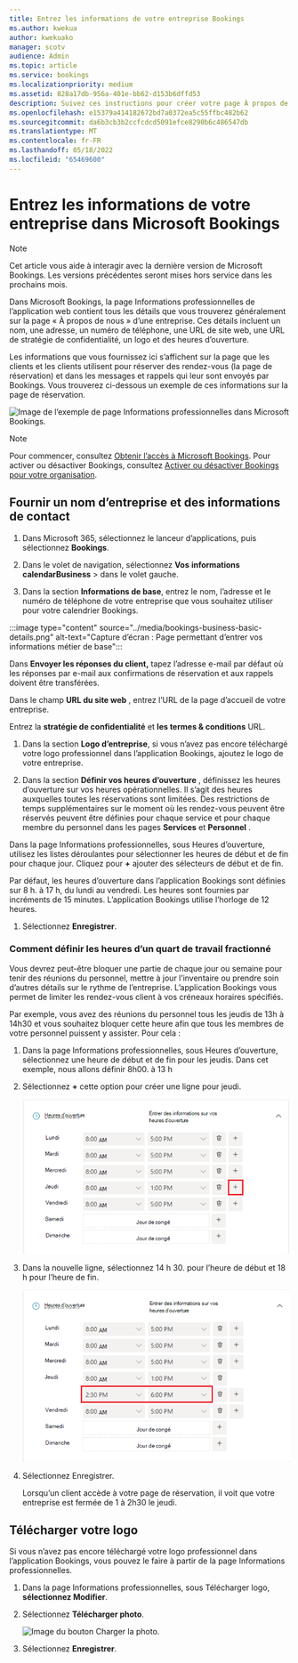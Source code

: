 ```yaml
---
title: Entrez les informations de votre entreprise Bookings
ms.author: kwekua
author: kwekuako
manager: scotv
audience: Admin
ms.topic: article
ms.service: bookings
ms.localizationpriority: medium
ms.assetid: 828a17db-956a-401e-bb62-d153b6dffd53
description: Suivez ces instructions pour créer votre page À propos de nous, notamment le nom d’entreprise, l’adresse, le numéro de téléphone, l’URL du site web, le logo et les heures d’ouverture dans Microsoft Bookings.
ms.openlocfilehash: e15379a414182672bd7a0372ea5c55ffbc482b62
ms.sourcegitcommit: da6b3cb3b2ccfcdcd5091efce8290b6c486547db
ms.translationtype: MT
ms.contentlocale: fr-FR
ms.lasthandoff: 05/18/2022
ms.locfileid: "65469600"
---
```

# <a name="enter-your-business-information-in-microsoft-bookings"></a>Entrez les informations de votre entreprise dans Microsoft Bookings

> [!NOTE]
> Cet article vous aide à interagir avec la dernière version de Microsoft Bookings. Les versions précédentes seront mises hors service dans les prochains mois.

Dans Microsoft Bookings, la page Informations professionnelles de l’application web contient tous les détails que vous trouverez généralement sur la page « À propos de nous » d’une entreprise. Ces détails incluent un nom, une adresse, un numéro de téléphone, une URL de site web, une URL de stratégie de confidentialité, un logo et des heures d’ouverture.

Les informations que vous fournissez ici s’affichent sur la page que les clients et les clients utilisent pour réserver des rendez-vous (la page de réservation) et dans les messages et rappels qui leur sont envoyés par Bookings. Vous trouverez ci-dessous un exemple de ces informations sur la page de réservation.

   ![Image de l’exemple de page Informations professionnelles dans Microsoft Bookings.](../media/bookings-business-info-2.png)

> [!NOTE]
> Pour commencer, consultez [Obtenir l’accès à Microsoft Bookings](get-access.md). Pour activer ou désactiver Bookings, consultez [Activer ou désactiver Bookings pour votre organisation](turn-bookings-on-or-off.md).

## <a name="provide-business-name-and-contact-information"></a>Fournir un nom d’entreprise et des informations de contact

1. Dans Microsoft 365, sélectionnez le lanceur d’applications, puis sélectionnez **Bookings**.

1. Dans le volet de navigation, sélectionnez **Vos** **informations calendarBusiness** >  dans le volet gauche.

1. Dans la section **Informations de base**, entrez le nom, l’adresse et le numéro de téléphone de votre entreprise que vous souhaitez utiliser pour votre calendrier Bookings.

:::image type="content" source="../media/bookings-business-basic-details.png" alt-text="Capture d’écran : Page permettant d’entrer vos informations métier de base":::

Dans **Envoyer les réponses du client,** tapez l’adresse e-mail par défaut où les réponses par e-mail aux confirmations de réservation et aux rappels doivent être transférées.

Dans le champ **URL du site web** , entrez l’URL de la page d’accueil de votre entreprise.

Entrez la **stratégie de confidentialité** et **les termes & conditions** URL.

1. Dans la section **Logo d’entreprise**, si vous n’avez pas encore téléchargé votre logo professionnel dans l’application Bookings, ajoutez le logo de votre entreprise.

1. Dans la section **Définir vos heures d’ouverture** , définissez les heures d’ouverture sur vos heures opérationnelles. Il s’agit des heures auxquelles toutes les réservations sont limitées. Des restrictions de temps supplémentaires sur le moment où les rendez-vous peuvent être réservés peuvent être définies pour chaque service et pour chaque membre du personnel dans les pages **Services** et **Personnel** .

Dans la page Informations professionnelles, sous Heures d’ouverture, utilisez les listes déroulantes pour sélectionner les heures de début et de fin pour chaque jour. Cliquez pour **+** ajouter des sélecteurs de début et de fin.

Par défaut, les heures d’ouverture dans l’application Bookings sont définies sur 8 h. à 17 h, du lundi au vendredi. Les heures sont fournies par incréments de 15 minutes. L’application Bookings utilise l’horloge de 12 heures.

1. Sélectionnez **Enregistrer**.

### <a name="how-to-set-hours-for-a-split-shift"></a>Comment définir les heures d’un quart de travail fractionné

Vous devrez peut-être bloquer une partie de chaque jour ou semaine pour tenir des réunions du personnel, mettre à jour l’inventaire ou prendre soin d’autres détails sur le rythme de l’entreprise. L’application Bookings vous permet de limiter les rendez-vous client à vos créneaux horaires spécifiés.

Par exemple, vous avez des réunions du personnel tous les jeudis de 13h à 14h30 et vous souhaitez bloquer cette heure afin que tous les membres de votre personnel puissent y assister. Pour cela :

1. Dans la page Informations professionnelles, sous Heures d’ouverture, sélectionnez une heure de début et de fin pour les jeudis. Dans cet exemple, nous allons définir 8h00. à 13 h

1. Sélectionnez **+** cette option pour créer une ligne pour jeudi.

   ![Image de l’interface utilisateur des heures d’ouverture.](../media/bookings-split-shift-1.png)

1. Dans la nouvelle ligne, sélectionnez 14 h 30. pour l’heure de début et 18 h pour l’heure de fin.

   ![Image de l’interface utilisateur des heures d’ouverture avec des heures ajoutées.](../media/bookings-split-shift-hours-1.png)

1. Sélectionnez Enregistrer.

    Lorsqu’un client accède à votre page de réservation, il voit que votre entreprise est fermée de 1 à 2h30 le jeudi.

## <a name="upload-your-logo"></a>Télécharger votre logo

Si vous n’avez pas encore téléchargé votre logo professionnel dans l’application Bookings, vous pouvez le faire à partir de la page Informations professionnelles.

1. Dans la page Informations professionnelles, sous Télécharger logo, **sélectionnez Modifier**.

1. Sélectionnez **Télécharger photo**.

   ![Image du bouton Charger la photo.](../media/bookings-upload-photo.png)

1. Sélectionnez **Enregistrer**.
